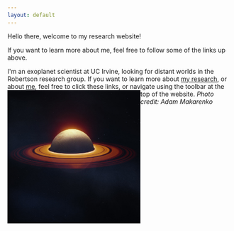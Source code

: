 ```yaml
---
layout: default
---
```


Hello there, welcome to my research website!

If you want to learn more about me, feel free to follow some of the links up above.

I'm an exoplanet scientist at UC Irvine, looking for distant worlds in the Robertson research group. If you want to learn more about [my research](/myresearch/), or about [me](/about/), feel free to click these links, or navigate using the toolbar at the top of the website.
<img align="left" width="300" height="300" src="./Images/EXP197A.jpg">
*Photo credit: Adam Makarenko*


<br>
